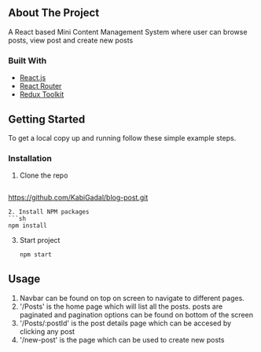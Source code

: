 <!-- ABOUT THE PROJECT -->
## About The Project

A React based Mini Content Management System where user can browse posts, view post and create new posts



### Built With

* [React.js](https://reactjs.org/)
* [React Router](https://reactrouter.com/)
* [Redux Toolkit](https://redux-toolkit.js.org/)


<!-- GETTING STARTED -->
## Getting Started

To get a local copy up and running follow these simple example steps.

### Installation


1. Clone the repo
   ```sh
  https://github.com/KabiGadal/blog-post.git
   ```
2. Install NPM packages
   ```sh
   npm install
   ```
3. Start project
   ```sh
   npm start
   ```

<!-- USAGE EXAMPLES -->
## Usage

1. Navbar can be found on top on screen to navigate to different pages.
2. '/Posts' is the home page which will list all the posts. posts are paginated and pagination options can be found on bottom of the screen
3. '/Posts/:postId' is the post details page which can be accesed by clicking any post
4. '/new-post' is the page which can be used to create new posts



